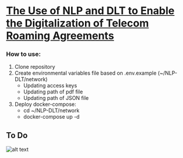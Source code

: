# [The Use of NLP and DLT to Enable the Digitalization of Telecom Roaming Agreements](https://mentorship.lfx.linuxfoundation.org/project/d8a154c6-41fb-4733-b3c8-df37796e7fa3)
### How to use:
1. Clone repository
2. Create environmental variables file based on .env.example (~/NLP-DLT/network)
    - Updating access keys
    - Updating path of pdf file
    - Updating path of JSON file
3. Deploy docker-compose:
    - cd ~/NLP-DLT/network
    - docker-compose up -d

## To Do
![alt text](https://github.com/sfl0r3nz05/NLP-DLT/blob/main/images/StepByStep.png)